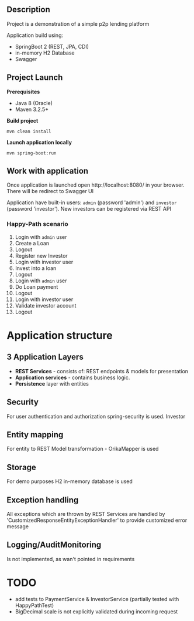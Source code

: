 ## Description
Project is a demonstration of a simple p2p lending platform

Application build using:
- SpringBoot 2 (REST, JPA, CDI)
- in-memory H2 Database
- Swagger 
  
## Project Launch
**Prerequisites**
- Java 8 (Oracle)
- Maven 3.2.5+

**Build project**

`mvn clean install`

**Launch application locally**

`mvn spring-boot:run`

## Work with application
Once application is launched open http://localhost:8080/ in your browser. There will be redirect to Swagger UI

Application have built-in users: `admin` (password 'admin') and `investor` (password 'investor'). New investors can be registered via REST API

### Happy-Path scenario
1. Login with `admin` user
2. Create a Loan
3. Logout
4. Register new Investor
5. Login with investor user
6. Invest into a loan
7. Logout
8. Login with `admin` user
9. Do Loan payment
10. Logout
11. Login with investor user
12. Validate investor account
13. Logout


# Application structure
## 3 Application Layers
* **REST Services** - consists of: REST endpoints & models for presentation
* **Application services** - contains business logic.
* **Persistence** layer with entities

## Security
For user authentication and authorization spring-security is used. Investor 

## Entity mapping
For entity to REST Model transformation - OrikaMapper is used

## Storage
For demo purposes H2 in-memory database is used

## Exception handling
All exceptions which are thrown by REST Services are handled by 'CustomizedResponseEntityExceptionHandler' to provide customized error message

## Logging/AuditMonitoring
Is not implemented, as wan't pointed in requirements  


# TODO
- add tests to PaymentService & InvestorService (partially tested with HappyPathTest)
- BigDecimal scale is not explicitly validated during incoming request